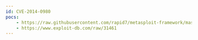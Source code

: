 ```yaml
---
id: CVE-2014-0980
pocs:
    - https://raw.githubusercontent.com/rapid7/metasploit-framework/master/modules/exploits/windows/fileformat/publishit_pui.rb
    - https://www.exploit-db.com/raw/31461
---
```


